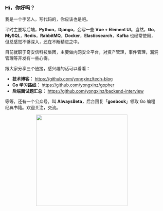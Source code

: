 
### Hi，你好吗？

我是一个手艺人，写代码的，你应该也是吧。

平时主要写后端，**Python**，**Django**，会写一些 **Vue + Element UI**。当然，**Go**，**MySQL**，**Redis**，**RabbitMQ**，**Docker**，**Elasticsearch**，**Kafka** 也经常使用，但总感觉不够深入，还在不断精进之中。

目前就职于奇安信科技集团，主要做内网安全平台，对资产管理，事件管理，漏洞管理等开发有一些心得。

跟大家分享三个链接，感兴趣的话可以看看：

- **技术博客：** https://github.com/yongxinz/tech-blog
- **Go 学习路线：** https://github.com/yongxinz/gopher
- **后端面试题汇总：** https://github.com/yongxinz/backend-interview

等等，还有一个公众号，叫 **AlwaysBeta**，后台回复「**goebook**」领取 Go 编程经典书籍。欢迎关注，交流。

<center class="half">
    <img src="https://github.com/yongxinz/gopher/blob/main/alwaysbeta.JPG" width="300"/>
</center>
